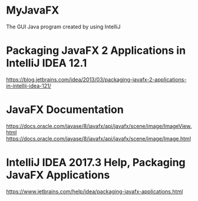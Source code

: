 # MyJavaFX
The GUI Java program created by using IntelliJ

# Packaging JavaFX 2 Applications in IntelliJ IDEA 12.1

https://blog.jetbrains.com/idea/2013/03/packaging-javafx-2-applications-in-intellij-idea-121/

# JavaFX Documentation
https://docs.oracle.com/javase/8/javafx/api/javafx/scene/image/ImageView.html
https://docs.oracle.com/javase/8/javafx/api/javafx/scene/image/Image.html

# IntelliJ IDEA 2017.3 Help, Packaging JavaFX Applications
https://www.jetbrains.com/help/idea/packaging-javafx-applications.html
